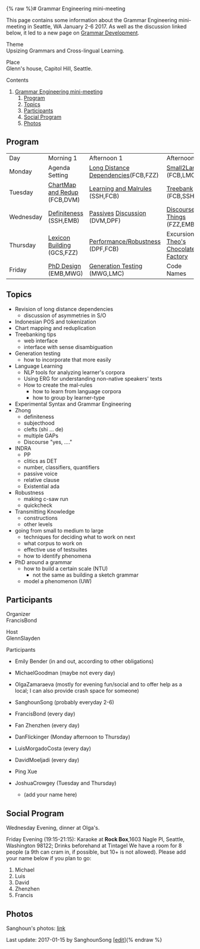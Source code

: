 {% raw %}# Grammar Engineering mini-meeting

This page contains some information about the Grammar Engineering
mini-meeting in Seattle, WA January 2-6 2017. As well as the discussion
linked below, it led to a new page on [Grammar
Development](https://blog.inductorsoftware.com/docsproto/matrix/GrammarDevelopment).

Theme\
Upsizing Grammars and Cross-lingual Learning.

Place\
Glenn's house, Capitol Hill, Seattle.

Contents

1. [Grammar Engineering
mini-meeting](https://blog.inductorsoftware.com/docsproto/summits/CapitolHillTop)
   1. [Program](https://blog.inductorsoftware.com/docsproto/summits/CapitolHillTop)
   2. [Topics](https://blog.inductorsoftware.com/docsproto/summits/CapitolHillTop)
   3. [Participants](https://blog.inductorsoftware.com/docsproto/summits/CapitolHillTop)
   4. [Social Program](https://blog.inductorsoftware.com/docsproto/summits/CapitolHillTop)
   5. [Photos](https://blog.inductorsoftware.com/docsproto/summits/CapitolHillTop)

## Program

|           |                                                     |                                                                                       |                                                                       |
|-----------|-----------------------------------------------------|---------------------------------------------------------------------------------------|-----------------------------------------------------------------------|
| Day       | Morning 1                                           | Afternoon 1                                                                           | Afternoon 2                                                           |
| Monday    | Agenda Setting                                      | [Long Distance Dependencies](https://blog.inductorsoftware.com/docsproto/summits/CapitolHillDependencies)(FCB,FZZ)                        | [Small2Large](https://blog.inductorsoftware.com/docsproto/summits/CapitolHillSmall2Large) (FCB,LMC)                       |
| Tuesday   | [ChartMap and Redup](https://blog.inductorsoftware.com/docsproto/summits/CapitolHillChartMap) (FCB,DVM) | [Learning and Malrules](https://blog.inductorsoftware.com/docsproto/summits/CapitolHillLearning) (SSH,FCB)                                | [Treebank](https://blog.inductorsoftware.com/docsproto/erg/CapitolHillTreebank) (FCB,SSH)                             |
| Wednesday | [Definiteness](https://blog.inductorsoftware.com/docsproto/summits/CapitolHillDefiniteness) (SSH,EMB)   | [Passives](https://blog.inductorsoftware.com/docsproto/grammars/CapitolHillPassives) [Discussion](https://blog.inductorsoftware.com/docsproto/grammars/CapitalHillPassivesDiscussion) (DVM,DPF) | [Discoursey Things](https://blog.inductorsoftware.com/docsproto/summits/CapitolHillDiscourse) (FZZ,EMB)                   |
| Thursday  | [Lexicon Building](https://blog.inductorsoftware.com/docsproto/summits/CapitolHillLexicon) (GCS,FZZ)    | [Performance/Robustness](https://blog.inductorsoftware.com/docsproto/summits/CapitolHillPerformance) (DPF,FCB)                            | Excursion: [Theo's Chocolate Factory](https://www.theochocolate.com/) |
| Friday    | [PhD Design](https://blog.inductorsoftware.com/docsproto/summits/CapitolHillPhDDesign) (EMB,MWG)        | [Generation Testing](https://blog.inductorsoftware.com/docsproto/summits/CapitolHillGenerationTesting) (MWG,LMC)                          | Code Names                                                            |

## Topics

- Revision of long distance dependencies
  - discussion of asymmetries in S/O
- Indonesian POS and tokenization
- Chart mapping and reduplication
- Treebanking tips
  - web interface
  - interface with sense disambiguation
- Generation testing
  - how to incorporate that more easily
- Language Learning
  - NLP tools for analyzing learner's corpora
  - Using ERG for understanding non-native speakers' texts
  - How to create the mal-rules
    - how to learn from language corpora
    - how to group by learner-type
- Experimental Syntax and Grammar Engineering
- Zhong
  - definiteness
  - subjecthood
  - clefts (shi ... de)
  - multiple GAPs
  - Discourse "yes, ...."
- INDRA
  - PP
  - clitics as DET
  - number, classifiers, quantifiers
  - passive voice
  - relative clause
  - Existential ada
- Robustness
  - making c-saw run
  - quickcheck
- Transmitting Knowledge
  - constructions
  - other levels
- going from small to medium to large
  - techniques for deciding what to work on next
  - what corpus to work on
  - effective use of testsuites
  - how to identify phenomena
- PhD around a grammar
  - how to build a certain scale (NTU)
    - not the same as building a sketch grammar
  - model a phenomenon (UW)

## Participants

Organizer\
FrancisBond

Host\
GlennSlayden

Participants  
- Emily Bender (in and out, according to other obligations)
- MichaelGoodman (maybe not every day)
- OlgaZamaraeva (mostly for evening fun/social and to
offer help as a local; I can also provide crash space for someone)
- SanghounSong (probably everyday 2-6)
- FrancisBond (every day)
- Fan Zhenzhen (every day)
- DanFlickinger (Monday afternoon to Thursday)
- LuisMorgadoCosta (every day)
- DavidMoeljadi (every day)
- Ping Xue
- JoshuaCrowgey (Tuesday and Thursday)
  
  - (add your name here)

## Social Program

Wednesday Evening, dinner at Olga's.

Friday Evening (19:15-21:15): Karaoke at **Rock Box**,1603 Nagle Pl,
Seattle, Washington 98122; Drinks beforehand at Tintagel We have a room
for 8 people (a 9th can cram in, if possible, but 10+ is not allowed).
Please add your name below if you plan to go:

1. Michael
2. Luis
3. David
4. Zhenzhen
5. Francis

## Photos

Sanghoun's photos: [link](https://goo.gl/photos/yNf2KheYyyz9Wojz5)

Last update: 2017-01-15 by SanghounSong [[edit](https://github.com/delph-in/docs/wiki/CapitolHillTop/_edit)]{% endraw %}